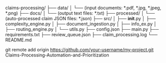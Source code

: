 claims-processing/
├── data/
│   └── (input documents: *.pdf, *.jpg, *.jpeg, *.png)
├── docs/
│   └── (output text files: *.txt)
├── processed/
│   └── (auto-processed claim JSON files: *.json)
├── src/
│   ├── __init__.py
│   ├── complexity_engine.py
│   ├── document_ingestion.py
│   ├── info_ex.py
│   ├── routing_engine.py
│   └── utils.py
├── config.json
├── main.py
├── requirements.txt
├── review_queue.json
├── claim_processing.log
└── README.md


git remote add origin https://github.com/your-username/my-project.git
Claims-Processing-Automation-and-Prioritization